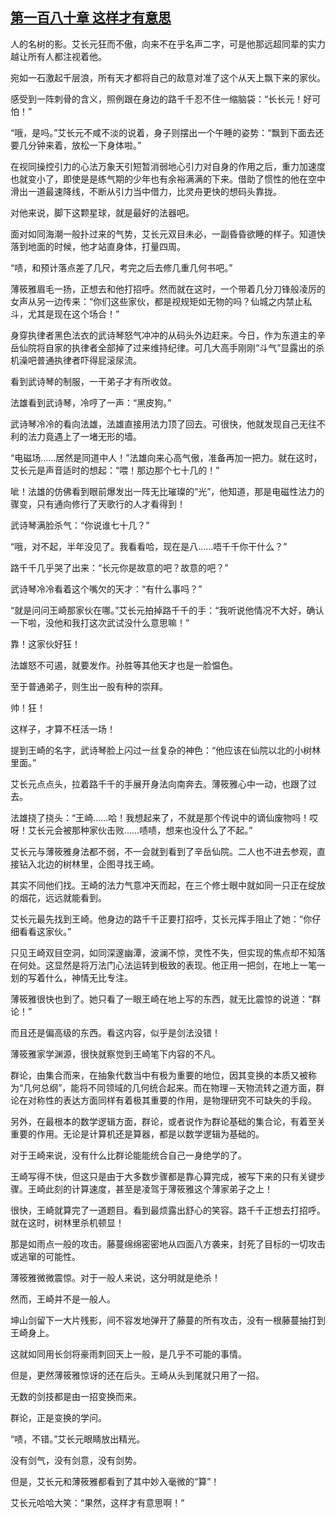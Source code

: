 ## [第一百八十章 这样才有意思](https://www.xxbiquge.com/11_11207/5463605.html)


  人的名树的影。艾长元狂而不傲，向来不在乎名声二字，可是他那远超同辈的实力越让所有人都注视着他。

  宛如一石激起千层浪，所有天才都将自己的敌意对准了这个从天上飘下来的家伙。

  感受到一阵刺骨的含义，照例跟在身边的路千千忍不住一缩脑袋：“长长元！好可怕！”

  “哦，是吗。”艾长元不咸不淡的说着，身子则摆出一个午睡的姿势：“飘到下面去还要几分钟来着，放松一下身体啦。”

  在视同操控引力的心法万象天引短暂消弱地心引力对自身的作用之后，重力加速度也就变小了，即使是是练气期的少年也有余裕满满的下来。借助了惯性的他在空中滑出一道最速降线，不断从引力当中借力，比灵舟更快的想码头靠拢。

  对他来说，脚下这颗星球，就是最好的法器吧。

  面对如同海潮一般扑过来的气势，艾长元双目未必，一副昏昏欲睡的样子。知道快落到地面的时候，他才站直身体，打量四周。

  “啧，和预计落点差了几尺，考完之后去修几重几何书吧。”

  薄筱雅眉毛一扬，正想去和他打招呼。然而就在这时，一个带着几分刀锋般凌厉的女声从另一边传来：“你们这些家伙，都是视规矩如无物的吗？仙城之内禁止私斗，尤其是现在这个场合！”

  身穿执律者黑色法衣的武诗琴怒气冲冲的从码头外边赶来。今日，作为东道主的辛岳仙院将自家的执律者全部掉了过来维持纪律。可几大高手刚刚“斗气”显露出的杀机澡吧普通执律者吓得屁滚尿流。

  看到武诗琴的制服，一干弟子才有所收敛。

  法雄看到武诗琴，冷哼了一声：“黑皮狗。”

  武诗琴冷冷的看向法雄，法雄直接用法力顶了回去。可很快，他就发现自己无往不利的法力竟遇上了一堵无形的墙。

  “电磁场……居然是同道中人！”法雄向来心高气傲，准备再加一把力。就在这时，艾长元是声音适时的想起：“喂！那边那个七十几的！”

  呲！法雄的仿佛看到眼前爆发出一阵无比璀璨的“光”，他知道，那是电磁性法力的骤变，只有通向修行了天歌行的人才看得到！

  武诗琴满脸杀气：“你说谁七十几？”

  “哦，对不起，半年没见了。我看看哈，现在是八……唔千千你干什么？”

  路千千几乎哭了出来：“长元你是故意的吧？故意的吧？”

  武诗琴冷冷看着这个嘴欠的天才：“有什么事吗？”

  “就是问问王崎那家伙在哪。”艾长元拍掉路千千的手：“我听说他情况不大好，确认一下啦，没他和我打这次武试没什么意思嘛！”

  靠！这家伙好狂！

  法雄怒不可遏，就要发作。孙胜等其他天才也是一脸愠色。

  至于普通弟子，则生出一股有种的崇拜。

  帅！狂！

  这样子，才算不枉活一场！

  提到王崎的名字，武诗琴脸上闪过一丝复杂的神色：“他应该在仙院以北的小树林里面。”

  艾长元点点头，拉着路千千的手展开身法向南奔去。薄筱雅心中一动，也跟了过去。

  法雄挠了挠头：“王崎……哈！我想起来了，不就是那个传说中的谪仙废物吗！哎呀！艾长元会被那种家伙击败……啧啧，想来也没什么了不起。”

  艾长元与薄筱雅身法都不弱，不一会就到看到了辛岳仙院。二人也不进去参观，直接钻入北边的树林里，企图寻找王崎。

  其实不同他们找。王崎的法力气意冲天而起，在三个修士眼中就如同一只正在绽放的烟花，远远就能看到。

  艾长元最先找到王崎。他身边的路千千正要打招呼，艾长元挥手阻止了她：“你仔细看看这家伙。”

  只见王崎双目空洞，如同深邃幽潭，波澜不惊，灵性不失，但实现的焦点却不知落在何处。这显然是将万法门心法运转到极致的表现。他正用一把剑，在地上一笔一划的写着什么，神情无比专注。

  薄筱雅很快也到了。她只看了一眼王崎在地上写的东西，就无比震惊的说道：“群论！”

  而且还是偏高级的东西。看这内容，似乎是剑法没错！

  薄筱雅家学渊源，很快就察觉到王崎笔下内容的不凡。

  群论，由集合而来，在抽象代数当中有极为重要的地位，因其变换的本质又被称为“几何总纲”，能将不同领域的几何统合起来。而在物理－天物流转之道方面，群论在对称性的表达方面同样有着极其重要的作用，是物理研究不可缺失的手段。

  另外，在最根本的数学逻辑方面，群论，或者说作为群论基础的集合论，有着至关重要的作用。无论是计算机还是算器，都是以数学逻辑为基础的。

  对于王崎来说，没有什么比群论能能统合自己一身绝学的了。

  王崎写得不快，但这只是由于大多数步骤都是靠心算完成，被写下来的只有关键步骤。王崎此刻的计算速度，甚至是凌驾于薄筱雅这个薄家弟子之上！

  很快，王崎就算完了一道题目。看到最烦露出舒心的笑容。路千千正想去打招呼。就在这时，树林里杀机顿显！

  那是如雨点一般的攻击。藤蔓绵绵密密地从四面八方袭来，封死了目标的一切攻击或逃窜的可能性。

  薄筱雅微微震惊。对于一般人来说，这分明就是绝杀！

  然而，王崎并不是一般人。

  坤山剑留下一大片残影，间不容发地弹开了藤蔓的所有攻击，没有一根藤蔓抽打到王崎身上。

  这就如同用长剑将豪雨刺回天上一般，是几乎不可能的事情。

  但是，更然薄筱雅惊讶的还在后头。王崎从头到尾就只用了一招。

  无数的剑技都是由一招变换而来。

  群论，正是变换的学问。

  “啧，不错。”艾长元眼睛放出精光。

  没有剑气，没有剑意，没有剑势。

  但是，艾长元和薄筱雅都看到了其中妙入毫微的“算”！

  艾长元哈哈大笑：“果然，这样才有意思啊！”
